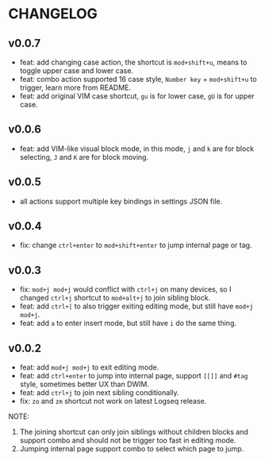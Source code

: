 # CHANGELOG

## v0.0.7

* feat: add changing case action, the shortcut is `mod+shift+u`, means to toggle upper case and lower case.
* feat: combo action supported 16 case style, `Number key` + `mod+shift+u` to trigger, learn more from README.
* feat: add original VIM case shortcut, `gu` is for lower case, `gU` is for upper case.

## v0.0.6

* feat: add VIM-like visual block mode, in this mode, `j` and `k` are for block selecting, `J` and `K` are for block moving.
## v0.0.5

* all actions support multiple key bindings in settings JSON file.

## v0.0.4

* fix: change `ctrl+enter` to `mod+shift+enter` to jump internal page or tag.

## v0.0.3

* fix: `mod+j mod+j` would conflict with `ctrl+j` on many devices, so I changed `ctrl+j` shortcut to `mod+alt+j` to join sibling block.
* feat: add `ctrl+[` to also trigger exiting editing mode, but still have `mod+j mod+j`.
* feat: add `a` to enter insert mode, but still have `i` do the same thing.

## v0.0.2

* feat: add `mod+j mod+j` to exit editing mode.
* feat: add `ctrl+enter` to jump into internal page, support `[[]]` and `#tag` style, sometimes better UX than DWIM.
* feat: add `ctrl+j` to join next sibling conditionally.
* fix: `zo` and `zm` shortcut not work on latest Logseq release.

NOTE:
1. The joining shortcut can only join siblings without children blocks and support combo and should not be trigger too fast in editing mode.
2. Jumping internal page support combo to select which page to jump.
